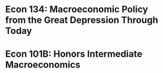 

# Econ 134: Macroeconomic Policy from the Great Depression Through Today
# Econ 101B: Honors Intermediate Macroeconomics
